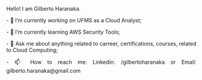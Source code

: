 <p style="text-align: justify;">
  Hello! I am Gilberto Haranaka.
</p>

<p style="text-align: justify;">
- 🔭 I’m currently working on UFMS as a Cloud Analyst;
</p>
<p style="text-align: justify;">
- 🌱 I’m currently learning AWS Security Tools;
</p>
<p style="text-align: justify;">
- 💬 Ask me about anything related to carreer, certifications, courses, related to Cloud Computing;
</p>
<p style="text-align: justify;">
- 📫 How to reach me: Linkedin: /gilbertoharanaka or Email:    gilberto.haranaka@gmail.com
</p>
